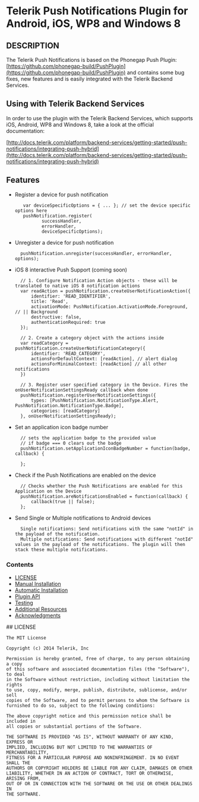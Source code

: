 # Telerik Push Notifications Plugin for Android, iOS, WP8 and Windows 8

## DESCRIPTION

The Telerik Push Notifications is based on the Phonegap Push Plugin: [https://github.com/phonegap-build/PushPlugin](https://github.com/phonegap-build/PushPlugin) and contains some bug fixes, new features and is easily integrated with the Telerik Backend Services.

## Using with Telerik Backend Services

In order to use the plugin with the Telerik Backend Services, which supports iOS, Android, WP8 and Windows 8, take a look at the official documentation:

[http://docs.telerik.com/platform/backend-services/getting-started/push-notifications/integrating-push-hybrid](http://docs.telerik.com/platform/backend-services/getting-started/push-notifications/integrating-push-hybrid)


## Features

- Register a device for push notification

         var deviceSpecificOptions = { ... }; // set the device specific options here
		 pushNotification.register(
    			successHandler,
    			errorHandler,
    			deviceSpecificOptions);

- Unregister a device for push notification

		pushNotification.unregister(successHandler, errorHandler, options);

		
- iOS 8 interactive Push Support (coming soon)

		// 1. Configure Notification Action objects - these will be translated to native iOS 8 notification actions
		var readAction = pushNotification.createUserNotificationAction({ 
    		identifier: 'READ_IDENTIFIER', 
    		title: 'Read', 
    		activationMode: PushNotification.ActivationMode.Foreground, // || Background 
    		destructive: false, 
    		authenticationRequired: true 
		}); 
 
		// 2. Create a category object with the actions inside
		var readCategory = pushNotification.createUserNotificationCategory({ 
    		identifier: 'READ_CATEGORY', 
    		actionsForDefaultContext: [readAction], // alert dialog 
    		actionsForMinimalContext: [readAction] // all other notifications 
		}) 
 
		// 3. Register user specified category in the Device. Fires the onUserNotificationSettingsReady callback when done 
		pushNotification.registerUserNotificationSettings({ 
    		types: [PushNotification.NotificationType.Alert, PushNotification.NotificationType.Badge], 
    		categories: [readCategory]
		}, onUserNotificationSettingsReady); 
            

- Set an application icon badge number

		// sets the application badge to the provided value 
		// if badge === 0 clears out the badge 
		pushNotification.setApplicationIconBadgeNumber = function(badge, callback) { 
		    
		}; 
 

- Check if the Push Notifications are enabled on the device

		// Checks whether the Push Notifications are enabled for this Application on the Device 
		pushNotification.areNotificationsEnabled = function(callback) { 
    		callback(true || false); 
		}; 


- Send Single or Multiple notifications to Android devices

		Single notifications: Send notifications with the same "notId" in the payload of the notification.
		Multiple notifications: Send notifications with different "notId" values in the payload of the notifications. The plugin will then stack these multiple notifications.


### Contents

- [LICENSE](#license)
- [Manual Installation](#manual_installation)
- [Automatic Installation](#automatic_installation)
- [Plugin API](#plugin_api)
- [Testing](#testing)
- [Additional Resources](#additional_resources)
- [Acknowledgments](#acknowledgments)



##<a name="license"></a> LICENSE

	The MIT License

	Copyright (c) 2014 Telerik, Inc

	Permission is hereby granted, free of charge, to any person obtaining a copy
	of this software and associated documentation files (the "Software"), to deal
	in the Software without restriction, including without limitation the rights
	to use, copy, modify, merge, publish, distribute, sublicense, and/or sell
	copies of the Software, and to permit persons to whom the Software is
	furnished to do so, subject to the following conditions:

	The above copyright notice and this permission notice shall be included in
	all copies or substantial portions of the Software.

	THE SOFTWARE IS PROVIDED "AS IS", WITHOUT WARRANTY OF ANY KIND, EXPRESS OR
	IMPLIED, INCLUDING BUT NOT LIMITED TO THE WARRANTIES OF MERCHANTABILITY,
	FITNESS FOR A PARTICULAR PURPOSE AND NONINFRINGEMENT. IN NO EVENT SHALL THE
	AUTHORS OR COPYRIGHT HOLDERS BE LIABLE FOR ANY CLAIM, DAMAGES OR OTHER
	LIABILITY, WHETHER IN AN ACTION OF CONTRACT, TORT OR OTHERWISE, ARISING FROM,
	OUT OF OR IN CONNECTION WITH THE SOFTWARE OR THE USE OR OTHER DEALINGS IN
	THE SOFTWARE.